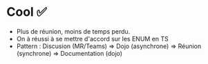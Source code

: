 # Cool ✅

- Plus de réunion, moins de temps perdu.
- On à réussi à se mettre d'accord sur les ENUM en TS
- Pattern : Discusion (MR/Teams) => Dojo (asynchrone) => Réunion (synchrone) => Documentation (dojo)